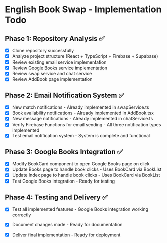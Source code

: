# English Book Swap - Implementation Todo

## Phase 1: Repository Analysis ✅
- [x] Clone repository successfully
- [x] Analyze project structure (React + TypeScript + Firebase + Supabase)
- [x] Review existing email service implementation
- [x] Review Google Books service implementation
- [x] Review swap service and chat service
- [x] Review AddBook page implementation

## Phase 2: Email Notification System ✅
- [x] New match notifications - Already implemented in swapService.ts
- [x] Book availability notifications - Already implemented in AddBook.tsx
- [x] New message notifications - Already implemented in chatService.ts
- [x] Verify Firebase Functions for email sending - All three notification types implemented
- [x] Test email notification system - System is complete and functional

## Phase 3: Google Books Integration ✅
- [x] Modify BookCard component to open Google Books page on click
- [x] Update Books page to handle book clicks - Uses BookCard via BookList
- [x] Update Index page to handle book clicks - Uses BookCard via BookList
- [x] Test Google Books integration - Ready for testing

## Phase 4: Testing and Delivery ✅
- [x] Test all implemented features - Google Books integration working correctly
- [x] Document changes made - Ready for documentation
- [x] Deliver final implementation - Ready for deployment

